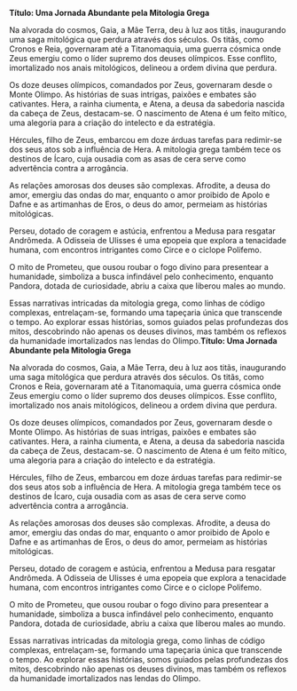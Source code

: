 **Título: Uma Jornada Abundante pela Mitologia Grega**

Na alvorada do cosmos, Gaia, a Mãe Terra, deu à luz aos titãs, inaugurando uma saga mitológica que perdura através dos séculos. Os titãs, como Cronos e Reia, governaram até a Titanomaquia, uma guerra cósmica onde Zeus emergiu como o líder supremo dos deuses olímpicos. Esse conflito, imortalizado nos anais mitológicos, delineou a ordem divina que perdura.

Os doze deuses olímpicos, comandados por Zeus, governaram desde o Monte Olimpo. As histórias de suas intrigas, paixões e embates são cativantes. Hera, a rainha ciumenta, e Atena, a deusa da sabedoria nascida da cabeça de Zeus, destacam-se. O nascimento de Atena é um feito mítico, uma alegoria para a criação do intelecto e da estratégia.

Hércules, filho de Zeus, embarcou em doze árduas tarefas para redimir-se dos seus atos sob a influência de Hera. A mitologia grega também tece os destinos de Ícaro, cuja ousadia com as asas de cera serve como advertência contra a arrogância.

As relações amorosas dos deuses são complexas. Afrodite, a deusa do amor, emergiu das ondas do mar, enquanto o amor proibido de Apolo e Dafne e as artimanhas de Eros, o deus do amor, permeiam as histórias mitológicas.

Perseu, dotado de coragem e astúcia, enfrentou a Medusa para resgatar Andrômeda. A Odisseia de Ulisses é uma epopeia que explora a tenacidade humana, com encontros intrigantes como Circe e o ciclope Polifemo.

O mito de Prometeu, que ousou roubar o fogo divino para presentear a humanidade, simboliza a busca infindável pelo conhecimento, enquanto Pandora, dotada de curiosidade, abriu a caixa que liberou males ao mundo.

Essas narrativas intricadas da mitologia grega, como linhas de código complexas, entrelaçam-se, formando uma tapeçaria única que transcende o tempo. Ao explorar essas histórias, somos guiados pelas profundezas dos mitos, descobrindo não apenas os deuses divinos, mas também os reflexos da humanidade imortalizados nas lendas do Olimpo.**Título: Uma Jornada Abundante pela Mitologia Grega**

Na alvorada do cosmos, Gaia, a Mãe Terra, deu à luz aos titãs, inaugurando uma saga mitológica que perdura através dos séculos. Os titãs, como Cronos e Reia, governaram até a Titanomaquia, uma guerra cósmica onde Zeus emergiu como o líder supremo dos deuses olímpicos. Esse conflito, imortalizado nos anais mitológicos, delineou a ordem divina que perdura.

Os doze deuses olímpicos, comandados por Zeus, governaram desde o Monte Olimpo. As histórias de suas intrigas, paixões e embates são cativantes. Hera, a rainha ciumenta, e Atena, a deusa da sabedoria nascida da cabeça de Zeus, destacam-se. O nascimento de Atena é um feito mítico, uma alegoria para a criação do intelecto e da estratégia.

Hércules, filho de Zeus, embarcou em doze árduas tarefas para redimir-se dos seus atos sob a influência de Hera. A mitologia grega também tece os destinos de Ícaro, cuja ousadia com as asas de cera serve como advertência contra a arrogância.

As relações amorosas dos deuses são complexas. Afrodite, a deusa do amor, emergiu das ondas do mar, enquanto o amor proibido de Apolo e Dafne e as artimanhas de Eros, o deus do amor, permeiam as histórias mitológicas.

Perseu, dotado de coragem e astúcia, enfrentou a Medusa para resgatar Andrômeda. A Odisseia de Ulisses é uma epopeia que explora a tenacidade humana, com encontros intrigantes como Circe e o ciclope Polifemo.

O mito de Prometeu, que ousou roubar o fogo divino para presentear a humanidade, simboliza a busca infindável pelo conhecimento, enquanto Pandora, dotada de curiosidade, abriu a caixa que liberou males ao mundo.

Essas narrativas intricadas da mitologia grega, como linhas de código complexas, entrelaçam-se, formando uma tapeçaria única que transcende o tempo. Ao explorar essas histórias, somos guiados pelas profundezas dos mitos, descobrindo não apenas os deuses divinos, mas também os reflexos da humanidade imortalizados nas lendas do Olimpo.
